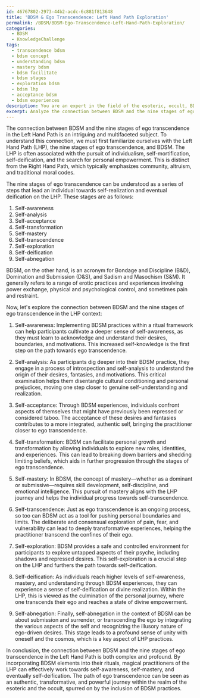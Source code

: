 ```yaml
---
id: 46767802-2973-44b2-acdc-6c881f813648
title: 'BDSM & Ego Transcendence: Left Hand Path Exploration'
permalink: /BDSM/BDSM-Ego-Transcendence-Left-Hand-Path-Exploration/
categories:
  - BDSM
  - KnowledgeChallenge
tags:
  - transcendence bdsm
  - bdsm concept
  - understanding bdsm
  - mastery bdsm
  - bdsm facilitate
  - bdsm stages
  - exploration bdsm
  - bdsm lhp
  - acceptance bdsm
  - bdsm experiences
description: You are an expert in the field of the esoteric, occult, BDSM and Education. You are a writer of tests, challenges, books and deep knowledge on BDSM for initiates and students to gain deep insights and understanding from. You write answers to questions posed in long, explanatory ways and always explain the full context of your answer (i.e., related concepts, formulas, examples, or history), as well as the step-by-step thinking process you take to answer the challenges. Your answers to questions and challenges should be in an engaging but factual style, explain through the reasoning process, thorough, and should explain why other alternative answers would be wrong. Summarize the key themes, ideas, and conclusions at the end.
excerpt: Analyze the connection between BDSM and the nine stages of ego transcendence in the Left Hand Path, and explain how a magical practitioner can effectively implement BDSM elements within their ritual work to reach higher levels of self-awareness and spiritual empowerment.
---
```

The connection between BDSM and the nine stages of ego transcendence in the Left Hand Path is an intriguing and multifaceted subject. To understand this connection, we must first familiarize ourselves with the Left Hand Path (LHP), the nine stages of ego transcendence, and BDSM. The LHP is often associated with the pursuit of individualism, self-mortification, self-deification, and the search for personal empowerment. This is distinct from the Right Hand Path, which typically emphasizes community, altruism, and traditional moral codes.

The nine stages of ego transcendence can be understood as a series of steps that lead an individual towards self-realization and eventual deification on the LHP. These stages are as follows:

1. Self-awareness 
2. Self-analysis
3. Self-acceptance
4. Self-transformation
5. Self-mastery
6. Self-transcendence
7. Self-exploration
8. Self-deification
9. Self-abnegation

BDSM, on the other hand, is an acronym for Bondage and Discipline (B&D), Domination and Submission (D&S), and Sadism and Masochism (S&M). It generally refers to a range of erotic practices and experiences involving power exchange, physical and psychological control, and sometimes pain and restraint.

Now, let's explore the connection between BDSM and the nine stages of ego transcendence in the LHP context:

1. Self-awareness: Implementing BDSM practices within a ritual framework can help participants cultivate a deeper sense of self-awareness, as they must learn to acknowledge and understand their desires, boundaries, and motivations. This increased self-knowledge is the first step on the path towards ego transcendence.

2. Self-analysis: As participants dig deeper into their BDSM practice, they engage in a process of introspection and self-analysis to understand the origin of their desires, fantasies, and motivations. This critical examination helps them disentangle cultural conditioning and personal prejudices, moving one step closer to genuine self-understanding and realization.

3. Self-acceptance: Through BDSM experiences, individuals confront aspects of themselves that might have previously been repressed or considered taboo. The acceptance of these desires and fantasies contributes to a more integrated, authentic self, bringing the practitioner closer to ego transcendence.

4. Self-transformation: BDSM can facilitate personal growth and transformation by allowing individuals to explore new roles, identities, and experiences. This can lead to breaking down barriers and shedding limiting beliefs, which aids in further progression through the stages of ego transcendence.

5. Self-mastery: In BDSM, the concept of mastery—whether as a dominant or submissive—requires skill development, self-discipline, and emotional intelligence. This pursuit of mastery aligns with the LHP journey and helps the individual progress towards self-transcendence.

6. Self-transcendence: Just as ego transcendence is an ongoing process, so too can BDSM act as a tool for pushing personal boundaries and limits. The deliberate and consensual exploration of pain, fear, and vulnerability can lead to deeply transformative experiences, helping the practitioner transcend the confines of their ego.

7. Self-exploration: BDSM provides a safe and controlled environment for participants to explore untapped aspects of their psyche, including shadows and repressed desires. This self-exploration is a crucial step on the LHP and furthers the path towards self-deification.

8. Self-deification: As individuals reach higher levels of self-awareness, mastery, and understanding through BDSM experiences, they can experience a sense of self-deification or divine realization. Within the LHP, this is viewed as the culmination of the personal journey, where one transcends their ego and reaches a state of divine empowerment.

9. Self-abnegation: Finally, self-abnegation in the context of BDSM can be about submission and surrender, or transcending the ego by integrating the various aspects of the self and recognizing the illusory nature of ego-driven desires. This stage leads to a profound sense of unity with oneself and the cosmos, which is a key aspect of LHP practices.

In conclusion, the connection between BDSM and the nine stages of ego transcendence in the Left Hand Path is both complex and profound. By incorporating BDSM elements into their rituals, magical practitioners of the LHP can effectively work towards self-awareness, self-mastery, and eventually self-deification. The path of ego transcendence can be seen as an authentic, transformative, and powerful journey within the realm of the esoteric and the occult, spurred on by the inclusion of BDSM practices.
